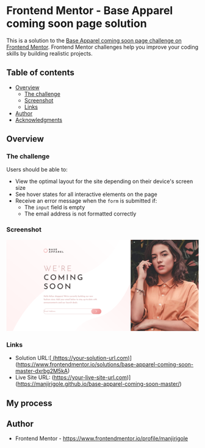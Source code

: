# Frontend Mentor - Base Apparel coming soon page solution

This is a solution to the [Base Apparel coming soon page challenge on Frontend Mentor](https://www.frontendmentor.io/challenges/base-apparel-coming-soon-page-5d46b47f8db8a7063f9331a0). Frontend Mentor challenges help you improve your coding skills by building realistic projects.

## Table of contents

- [Overview](#overview)
  - [The challenge](#the-challenge)
  - [Screenshot](#screenshot)
  - [Links](#links)
- [Author](#author)
- [Acknowledgments](#acknowledgments)

## Overview

### The challenge

Users should be able to:

- View the optimal layout for the site depending on their device's screen size
- See hover states for all interactive elements on the page
- Receive an error message when the `form` is submitted if:
  - The `input` field is empty
  - The email address is not formatted correctly

### Screenshot

![alt text](image.png)

### Links

- Solution URL:[[ (https://your-solution-url.com)](https://www.frontendmentor.io/solutions/base-apparel-coming-soon-master-dxrbg2M5kA)](https://www.frontendmentor.io/solutions/base-apparel-coming-soon-master-dxrbg2M5kA)
- Live Site URL: (https://your-live-site-url.com)](https://manjirigole.github.io/base-apparel-coming-soon-master/)

## My process

## Author

- Frontend Mentor - https://www.frontendmentor.io/profile/manjirigole
